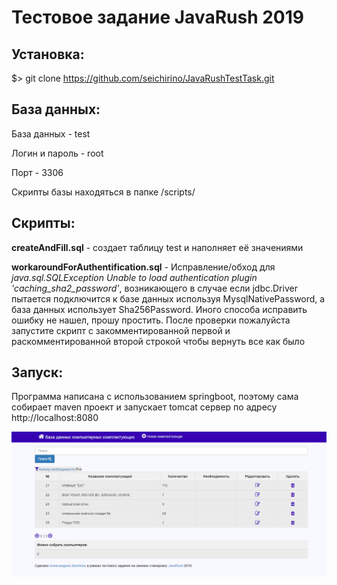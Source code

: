 # Тестовое задание JavaRush 2019

## Установка:
$> git clone https://github.com/seichirino/JavaRushTestTask.git

## База данных:

База данных - test

Логин и пароль - root

Порт - 3306

Скрипты базы находяться в папке /scripts/

## Cкрипты:

**createAndFill.sql** - создает таблицу test и наполняет её значениями

**workaroundForAuthentification.sql** - Исправление/обход для *java.sql.SQLException Unable to load authentication plugin 'caching_sha2_password'*, возникающего в случае если jdbc.Driver пытается подключится к базе данных используя MysqlNativePassword, а база данных использует Sha256Password. Иного способа исправить ошибку не нашел, прошу простить. После проверки пожалуйста запустите скрипт с закомментированной первой и раскомментированной второй строкой чтобы вернуть все как было

## Запуск:

Программа написана с использованием springboot, поэтому сама собирает maven проект и запускает tomcat сервер по адресу http://localhost:8080

![screenshot](screenshot.png)
